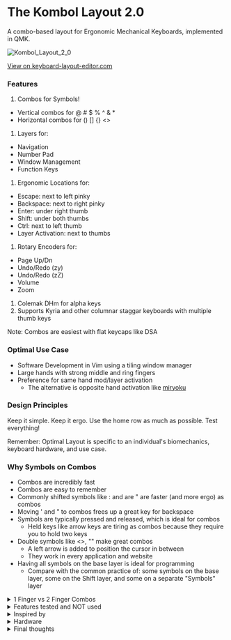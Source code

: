 # The Kombol Layout 2.0

A combo-based layout for Ergonomic Mechanical Keyboards, implemented in QMK.

![Kombol_Layout_2_0](https://github.com/skychil/kombol/assets/72839499/247f553b-27c8-47fc-a006-41b9d9367f89)

[View on keyboard-layout-editor.com](http://www.keyboard-layout-editor.com/#/gists/7bb981556c8217376e5da2d1a728ff07)


### Features
1. Combos for Symbols!
  * Vertical combos for @ # $ % ^ & *
  * Horizontal combos for () [] {} <>
1. Layers for:
  * Navigation
  * Number Pad
  * Window Management
  * Function Keys
1. Ergonomic Locations for:
  * Escape: next to left pinky
  * Backspace: next to right pinky
  * Enter: under right thumb
  * Shift: under both thumbs
  * Ctrl: next to left thumb
  * Layer Activation: next to thumbs
1. Rotary Encoders for:
  * Page Up/Dn
  * Undo/Redo (zy)
  * Undo/Redo (zZ)
  * Volume
  * Zoom
1. Colemak DHm for alpha keys
1. Supports Kyria and other columnar staggar keyboards with multiple thumb keys

Note: Combos are easiest with flat keycaps like DSA 

### Optimal Use Case
* Software Development in Vim using a tiling window manager
* Large hands with strong middle and ring fingers
* Preference for same hand mod/layer activation
  * The alternative is opposite hand activation like [miryoku](https://github.com/manna-harbour/miryoku)

### Design Principles
Keep it simple.
Keep it ergo.
Use the home row as much as possible.
Test everything!

Remember: Optimal Layout is specific to an individual's biomechanics, keyboard hardware, and use case.

### Why Symbols on Combos
* Combos are incredibly fast
* Combos are easy to remember
* Commonly shifted symbols like : and are " are faster (and more ergo) as combos
* Moving ' and " to combos frees up a great key for backspace
* Symbols are typically pressed and released, which is ideal for combos
  * Held keys like arrow keys are tiring as combos because they require you to hold two keys
* Double symbols like <>, "" make great combos
  * A left arrow is added to position the cursor in between
  * They work in every application and website
* Having all symbols on the base layer is ideal for programming
  * Compare with the common practice of: some symbols on the base layer, some on the Shift layer, and some on a separate "Symbols" layer

<details>
<summary>1 Finger vs 2 Finger Combos</summary>

  Vertical Combos (like @#$%) and Horizontal Index Finger Combos (+|) use 1 finger to activate
  * You can think of these combos as another key in the space between two keys
  * These combos are fast and ergonomic because they are close to the home row
  * Accidental activation of 1 finger combos is rare

  All other Combos use 2 fingers to activate
  * Press both keys together, like stenography/plover
  * Accidental activation of 2 finger combos may occur at high typing speeds
    * Reducing COMBO_TERM helps to minimize accidental activations
      * Set COMBO_TERM as low as possible while still allowing consistent activation of combos
      * COMBO_TERM_PER_COMBO can be used for fine tuning per combo
      * If accidental activation still occurs, remove the offending combos from your layout

</details>

<details>
  <summary>Features tested and NOT used</summary>

  1. Symbols on a symbols layer
     * Symbols on combos tested more ergonomic, faster, and more enjoyable
  1. Arrow keys on mnei and neio (qwerty hjkl and jkl;)
     * As a long time vim user I was expecting to prefer mnei
     * Testing revealed neiu (jkli) to be most ergo because it put the the more frequent keys (down and right) on my strongest two fingers (middle and ring)
  1. Numbers on the home row, numbers on the top row
     * The numpad layout tested fastest and most usable, which I also did not expect.
  1. F keys on the top row only, F keys on the home row only, F keys on the numpad
     * F keys on the left hand tested best. Most important is having F1-F5 on the home row, since they are used the most.
  1. [Home Row Mods](https://precondition.github.io/home-row-mods#using-mod-taps-in-combos) for all mods
     * Having mods on the index fingers tested poorly because they locked out 6 alpha keys per side
     * Shift on home thumb keys tested better, which I was not expecting
     * Home row mods tested poorly with Colemak DHm because the high speed rolls caused accidental triggering
  1. Backspace on a home thumb key
     * I thought backspace would be best on a home thumb because it is often pressed and held
     * Testing revealed that timing of the release was actually most important, and the pinky was more precise than the thumb
     * If I were using qwerty I would test backspace on the ; key
  1. Other combo locations
     * I tried over 100 combo pairs and only used the most ergonomic
     * The runners up are in the layout image as 'ghosted' keys, and can be used if needed
  1. Opposite hand mod/layer activation (like miryoku)
     * Same hand mod/layer activation tested faster and more natural for my brain
  1. Tap Dances (like CCCACV and dotSpaceShift)
     * Testing revealed them to be too slow compared to combos
  1. Common words as plover combos across both hands
     * For example, "the" as combo(t, e)
     * Extensive testing revealed they didn't save enough key presses to be worth the mental overhead and accidental triggering
</details>


<details>
  <summary>Inspired by</summary>

  [ifrd24](https://www.reddit.com/r/ErgoMechKeyboards/comments/ifrd24/my_36_key_layout_with_only_2_layers_and_lots_of/)

  [miryoku](https://github.com/manna-harbour/miryoku)

  [Colemak DHm](https://colemakmods.github.io/mod-dh/)

  [DreymaR](https://dreymar.colemak.org/)

  [sevanteri](https://github.com/sevanteri/qmk_firmware/tree/master/users/sevanteri)

</details>

<details>
  <summary>Hardware</summary>
 
  ![rightside](https://user-images.githubusercontent.com/72839499/113330394-ab5f0380-92ec-11eb-9613-ab4bc35da60b.jpg)
 
  ![leftside](https://user-images.githubusercontent.com/72839499/113330256-84083680-92ec-11eb-991e-735980d54327.jpg)

  ![back](https://user-images.githubusercontent.com/72839499/113330419-b3b73e80-92ec-11eb-8ad8-32c32e08f94b.jpg)



  Price | Part
  ----- | ----
  $34 | Kyria Rev 1.2 PCB kit w/ LEDs
  $8 | Low profile Mill Max sockets
  $39 | Elite-C 3.1 microcontrollers
  $72 | 62g Zilents v2 "silent tactile blue" switches
  $10 | Rotary encoders & knobs
  $41 | Splitkb Clear Low Profile Plate Case
  $84 | PMK Keycaps: Standard DSA & Flat
  $6 | TTRS Cable
  $15 | GRIFITI Fat Wrist Pads (cut & grinded to size)
  (Had) | USB-C cable
  (Had) | Bumpers for tenting

Total: $309


### Favorite Hardware Features

1. Tilting and tenting
1. Split
1. Rotary Encoders
1. Kyria columnar stagger
1. Kyria thumb arc position and radius
1. Lower profile thumb keycaps
1. DSA keycaps for combos

### Drawbacks
1. Plate case required heavy modification (see below)
1. TTRS & USB cables are awkward
1. Lack of dedicated number row for occasional use (numpad layer is tedious for mixed numbers and alphas)
1. Flat thumb keycaps are a great height but have no sculpting
1. Pressing two 62g zilents with one finger (e.g. for combos) is a little heavy
1. Upper thumb keys are not ergo enough to be useful
1. The 1u solder pads under the 2u thumb keys are rotated 90 degrees
   * This messes up the uniformity of the thumb arc and prevents non 4-way symmetric stems (like Choch low pro)
1. Wrist rests required heavy modification (cutting and grinding)

### Tried and NOT used
* Cherry Profile keycaps
  * Combos were harder on cherry profile keycaps because of the row height differences and tall height
  * Uniform height flater DSA profile keycaps tested much better for combos
* 2u thumb keys
  * Even with lube and high quality stabs, the 2u keys took too much effort to press and were less comfortable than the other 1u thumb keys
  * It was hard to get 2u keycaps, especially low profile
  * I deconstructed my board and re-built it with all 1u keys and was much happier (keep it simple)

 
Splitkb Plate Case Modifications

1. The pcb was just floating between the two acrylic layers, so removing keycaps pulls directly on the solder connections and moves the pcb up and down
   * I put bumpers between the top plate and pcb to fix this
1. The case resting flat on the desk was uncomfortable, and needed tilting and tenting to be usable
   * I tried Lego tenting but it was difficult to construct the right angles with Legos
     * When I finally got it, it made the board uncomfortably high off the desk
   * I ended up ditching the legos and using stick on bumpers to get the perfect tilt & tent
     * This was time consuming because each corner needed a different height, and they had to be perfectly balanced or the keyboard would wobble
1. With any tilting and tenting the plate case becomes quite high off the table, but it's only because of the acrylic on the bottom outside corner
   * I ended up grinding away the acrylic and a bit of the pcb on the bottom outside corners
     * This made it lower profile, and was worth the effort, but created refraction problems with the corner RGBs shining into the grinded edge
       * I regrinded a notch around the LEDs and put electrical tape over the sides so the light couldn't shine in

</details>

<details>
  <summary>Final thoughts</summary>

Custom keyboards are a fun hobby, but a large investment of time and money. It took months of researching, ordering, waiting, building, and tweaking to get useable hardware. Then months of designing, programming, testing, and debugging to get a comfortable layout.

In time vendors will hopefully make this process cheaper and easier.

I created wonderful hardware, but it's not perfect.
A better keyboard would be:
 * Full wireless
 * Lower profile
 * Lighter weight
 * More portable
 * More durable

and have:
 * Easily adjustable tent & tilt
 * Integrated wrist rests

Something like a cross between a Kyria/Elora and a GergoPlex Heavy. I also like the corne design

The real innovation is in the layout I created. I love using it, and hope it will inspire you when you design your own layout.
</details>
